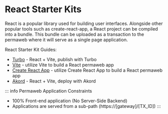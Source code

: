 # React Starter Kits

React is a popular library used for building user interfaces. Alongside other popular 
tools such as create-react-app, a React project can be compiled into a bundle. This bundle
can be uploaded as a transaction to the permaweb where it will serve as a single page application.

React Starter Kit Guides:

* [Turbo](./turbo.md) - React + Vite, publish with Turbo
* [Vite](./vite.md) - utilize Vite to build a React permaweb app
* [Create React App](./create-react-app.md) - utilize Create React App to build a React permaweb app
* [Akord](./akord.md) - React + Vite, deploy with Akord


::: info Permaweb Application Constraints
* 100% Front-end application (No Server-Side Backend)
* Applications are served from a sub-path (https://[gateway]/[TX_ID])
:::
